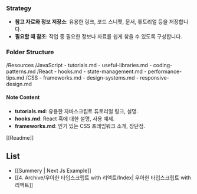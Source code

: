 ### Strategy
- **참고 자료와 정보 저장소**: 유용한 링크, 코드 스니펫, 문서, 튜토리얼 등을 저장합니다.
- **필요할 때 참조**: 작업 중 필요한 정보나 자료를 쉽게 찾을 수 있도록 구성합니다.

### Folder Structure
/Resources
  /JavaScript
    - tutorials.md
    - useful-libraries.md
    - coding-patterns.md
  /React
    - hooks.md
    - state-management.md
    - performance-tips.md
  /CSS
    - frameworks.md
    - design-systems.md
    - responsive-design.md

#### Note Content
- **tutorials.md**: 유용한 자바스크립트 튜토리얼 링크, 설명.
- **hooks.md**: React 훅에 대한 설명, 사용 예제.
- **frameworks.md**: 인기 있는 CSS 프레임워크 소개, 장단점.

[[Readme]]

## List
- [[Summery | Next Js Example]]
- [[4. Archive/우아한 타입스크립트 with 리액트/Index| 우아한 타입스크립트 with 리액트]]